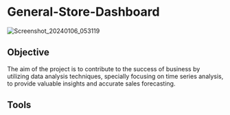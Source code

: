 # General-Store-Dashboard
![Screenshot_20240106_053119](https://github.com/Man-ish743/General-Store-Sales-Analysis/assets/154724911/b8b2189e-715a-49bc-9002-ec4a13b93c26)
## Objective

The aim of the project is to contribute to the success of business by utilizing data analysis techniques, specially focusing on time series analysis, to provide valuable insights and accurate sales forecasting.

## Tools

